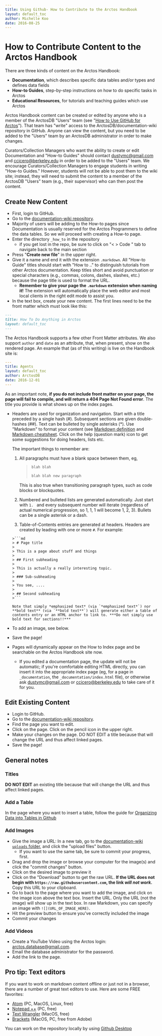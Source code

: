 ```yaml
---
title: Using Github- How to Contribute to the Arctos Handbook
layout: default_toc
author: Michelle Koo
date: 2016-08-25
---
```

# How to Contribute Content to the Arctos Handbook

There are three kinds of content on the Arctos Handbook:

* **Documentation**, which describes specific data tables and/or types and defines data fields
* **How-to Guides**, step-by-step instructions on how to do specific tasks in Arctos
* **Educational Resources**, for tutorials and teaching guides which use Arctos

Arctos Handbook content can be created or edited by anyone who is a member of the ArctosDB "Users" team (see "[How to Use GitHub for Arctos](/how_to/How-to-Use-Github-for-Arctos)"). That team has "write" access to the ArctosDB/documentation-wiki repository in GitHub. Anyone can view the content, but you need to be added to the "Users" team by an ArctosDB administrator in order to make changes.

Curators/Collection Managers who want the ability to create or edit Documentation and "How-to Guides" should contact dustymc@gmail.com and ccicero@berkeley.edu in order to be added to the "Users" team. We encourage Curators/Collection Managers to engage students in writing "How-to Guides." However, students will not be able to post them to the wiki site; instead, they will need to submit the content to a member of the ArctosDB "Users" team (e.g., their supervisor) who can then post the content.

## Create New Content

* First, login to GitHub.
* Go to the [documentation-wiki repository](https://github.com/ArctosDB/documentation-wiki/).
* Majority of users will be adding to the How-to pages since Documentation is usually reserved for the Arctos Programmers to define the data tables. So we will proceed with creating a How-to page.
* Enter the directory `_how_to` in the repository
  * if you get lost in the repo, be sure to click on "< > Code " tab to navigate back to the main section
* Press "**Create new file**" in the upper right.
* Give it a name and end it with the extension `.markdown`.  All "How-to Guide" titles should start with "How to .." to distinguish tutorials from other Arctos documentation. Keep titles short and avoid punctuation or special characters (e.g., commas, colons, dashes, slashes, etc.) because the page title is used to format the URL.
  - **Remember to give your page the `.markdown` extension when naming it!** The extension will automatically place the web editor and most local clients in the right edit mode to assist you.
* In the text box, create your new content. The first lines need to be the front matter which must look like this:

```markdown
---
title: How To Do Anything in Arctos
layout: default_toc
---
```

The Arctos Handbook supports a few other Front Matter attributes. We also support `author` and `date` as an attribute, that, when present, show on the rendered page. An example that (as of this writing) is live on the Handbook site is:

```yaml
---
title: Agents
layout: default_toc
author: ArctosDB
date: 2016-12-01
---
```

As an important note, **if you do not include front matter on your page, the page will fail to compile, and will return a 404 Page Not Found error**. The title you provide is what shows up on the index pages.

* Headers are used for organization and navigation. Start with a title preceded by a single hash (\#). Subsequent sections are given double-hashes (\#\#). Text can be bulleted by single asterisks (\*). Use "Markdown" to format your content (see [Markdown definition](https://en.wikipedia.org/wiki/Markdown) and [Markdown cheatsheet](https://github.com/adam-p/markdown-here/wiki/Markdown-Cheatsheet). Click on the help (question mark) icon to get some suggestions for doing headers, lists etc.    

    The important things to remember are:

    1. All paragraphs must have a blank space between them, eg,

        >```md
        > blah blah
        >
        > blah blah new paragraph
        >```

        This is also true when transitioning paragraph types, such as code blocks or blockquotes.

    2. Numbered and bulleted lists are generated automatically. Just start with `1. ` and every subsequent number will iterate (regardless of actual numerical progression, so 1, 1, 1 will become 1, 2, 3). Bullets can be a single asterisk or a dash.

    3. Table-of-Contents entries are generated at headers. Headers are created by leading with one or more `#`. For example:

      >```md
      > # Page title
      >
      > This is a page about stuff and things
      >
      > ## First subheading
      >
      > This is actually a really interesting topic.
      >
      > ### Sub-subheading
      >
      > You see, ....
      >
      > ## Second subheading
      >```

      Note that simply *emphasized text* (via `*emphasized text*`) nor **bold text** (via `**bold text**`) will generate either a table of contents entry or an HTML anchor to link to. ***Do not simply use bold text for sections!!***

* To add an image, see below.   
* Save the page!
* Pages will dynamically appear on the How to Index page and be searchable on the Arctos Handbook site now.
  - If you edited a documentation page, the update will not be automatic; if you're comfortable editing HTML directly, you can insert it into the appropriate index page (eg, for a page in `_documentation`, the `_documentation/index.html` file), or otherwise ask dustymc@gmail.com or ccicero@berkeley.edu to take care of it for you.

## Edit Existing Content

* Login to GitHub.
* Go to the [documentation-wiki repository](https://github.com/ArctosDB/documentation-wiki/).
* Find the page you want to edit.
* Click on the page. Click on the pencil icon in the upper right.
* Make your changes on the page. DO NOT EDIT a title because that will change the URL and thus affect linked pages.
* Save the page!


## General notes

### Titles

**DO NOT EDIT** an existing title because that will change the URL and thus affect linked pages.

### Add a Table

In the page where you want to insert a table, follow the guide for [Organizing Data into Tables in Github](https://help.github.com/articles/organizing-information-with-tables)


### Add Images

- Give the image a URL: In a new tab, go to the [documentation-wiki `uploads` folder](https://github.com/ArctosDB/documentation-wiki/tree/gh-pages/images/uploads), and click the "upload files" button.
  - If you want to use the same tab, be sure to commit your progress, first.
- Drag and drop the image or browse your computer for the image(s) and click the "commit changes" button.
- Click on the desired image to preview it
- Click on the "Download" button to get the raw URL. **If the URL does not begin with `https://raw.githubusercontent.com`, the link *will not work*.** Copy this URL to your clipboard.
- Go to back to the page where you want to add the image, and click on the image icon above the text box. Insert the URL. Only the URL (not the image) will show up in the text box. In raw Markdown, you can specify an image with `![](URL_OF_IMAGE_HERE)`.
- Hit the preview button to ensure you've correctly included the image
- Commit your changes

### Add Videos

* Create a YouTube Video using the Arctos login: arctos.database@gmail.com.
* Email the database administrator for the password.
* Add the link to the page.

## Pro tip: Text editors

If you want to work on markdown content offline or just not in a browser, there are a number of great text editors to use. Here are some FREE favorites:    

* [Atom](https://atom.io/) (PC, MacOS, Linux, free)
* [Notepad ++](https://notepad-plus-plus.org/) (PC, free)
* [Text Wrangler](http://www.barebones.com/products/textwrangler/) (MacOS, free)
* [Brackets](http://brackets.io/) (MacOS, PC, free from Adobe)

You can work on the repository locally by using [Github Desktop](https://desktop.github.com/)
